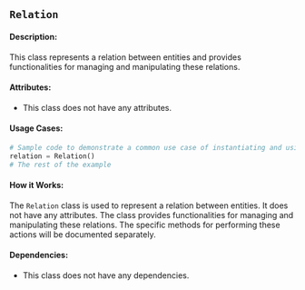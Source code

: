 ## `Relation`

#### Description:
This class represents a relation between entities and provides functionalities for managing and manipulating these relations.

#### Attributes:
- This class does not have any attributes.

#### Usage Cases:

```python
# Sample code to demonstrate a common use case of instantiating and using the class
relation = Relation()
# The rest of the example
```

#### How it Works:

The `Relation` class is used to represent a relation between entities. It does not have any attributes. The class provides functionalities for managing and manipulating these relations. The specific methods for performing these actions will be documented separately.

#### Dependencies:
- This class does not have any dependencies.
